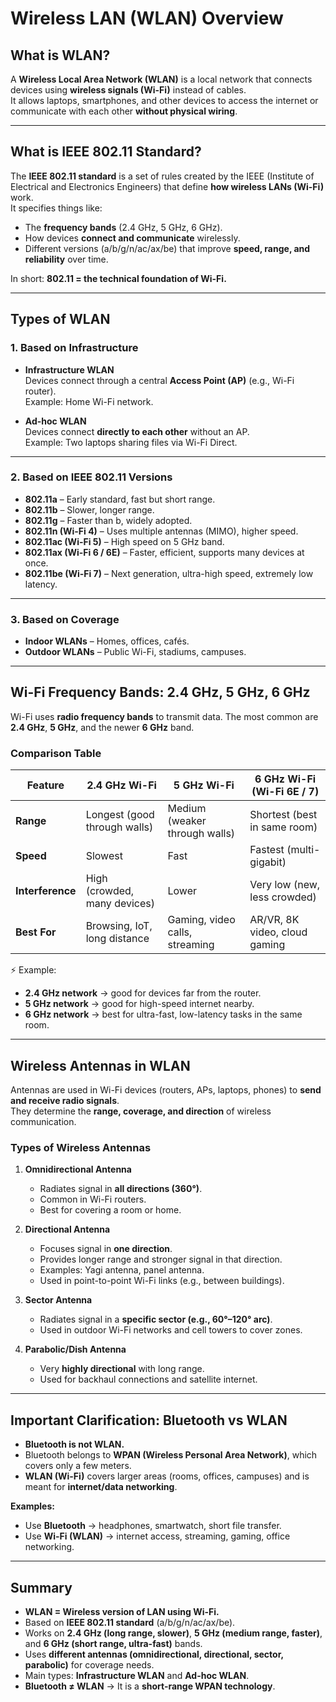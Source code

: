 # Wireless LAN (WLAN) Overview

## What is WLAN?
A **Wireless Local Area Network (WLAN)** is a local network that connects devices using **wireless signals (Wi-Fi)** instead of cables.  
It allows laptops, smartphones, and other devices to access the internet or communicate with each other **without physical wiring**.

---

## What is IEEE 802.11 Standard?
The **IEEE 802.11 standard** is a set of rules created by the IEEE (Institute of Electrical and Electronics Engineers) that define **how wireless LANs (Wi-Fi)** work.  
It specifies things like:
- The **frequency bands** (2.4 GHz, 5 GHz, 6 GHz).  
- How devices **connect and communicate** wirelessly.  
- Different versions (a/b/g/n/ac/ax/be) that improve **speed, range, and reliability** over time.  

In short: **802.11 = the technical foundation of Wi-Fi.**

---

## Types of WLAN

### 1. Based on Infrastructure
- **Infrastructure WLAN**  
  Devices connect through a central **Access Point (AP)** (e.g., Wi-Fi router).  
  Example: Home Wi-Fi network.
  
- **Ad-hoc WLAN**  
  Devices connect **directly to each other** without an AP.  
  Example: Two laptops sharing files via Wi-Fi Direct.

---

### 2. Based on IEEE 802.11 Versions
- **802.11a** – Early standard, fast but short range.  
- **802.11b** – Slower, longer range.  
- **802.11g** – Faster than b, widely adopted.  
- **802.11n (Wi-Fi 4)** – Uses multiple antennas (MIMO), higher speed.  
- **802.11ac (Wi-Fi 5)** – High speed on 5 GHz band.  
- **802.11ax (Wi-Fi 6 / 6E)** – Faster, efficient, supports many devices at once.  
- **802.11be (Wi-Fi 7)** – Next generation, ultra-high speed, extremely low latency.

---

### 3. Based on Coverage
- **Indoor WLANs** – Homes, offices, cafés.  
- **Outdoor WLANs** – Public Wi-Fi, stadiums, campuses.

---

## Wi-Fi Frequency Bands: 2.4 GHz, 5 GHz, 6 GHz

Wi-Fi uses **radio frequency bands** to transmit data. The most common are **2.4 GHz**, **5 GHz**, and the newer **6 GHz** band.

### Comparison Table

| Feature        | 2.4 GHz Wi-Fi                 | 5 GHz Wi-Fi                    | 6 GHz Wi-Fi (Wi-Fi 6E / 7)     |
|----------------|-------------------------------|--------------------------------|--------------------------------|
| **Range**      | Longest (good through walls)  | Medium (weaker through walls)  | Shortest (best in same room)   |
| **Speed**      | Slowest                       | Fast                           | Fastest (multi-gigabit)        |
| **Interference** | High (crowded, many devices) | Lower                          | Very low (new, less crowded)   |
| **Best For**   | Browsing, IoT, long distance  | Gaming, video calls, streaming | AR/VR, 8K video, cloud gaming  |

⚡ Example:  
- **2.4 GHz network** → good for devices far from the router.  
- **5 GHz network** → good for high-speed internet nearby.  
- **6 GHz network** → best for ultra-fast, low-latency tasks in the same room.

---

## Wireless Antennas in WLAN

Antennas are used in Wi-Fi devices (routers, APs, laptops, phones) to **send and receive radio signals**.  
They determine the **range, coverage, and direction** of wireless communication.

### Types of Wireless Antennas

1. **Omnidirectional Antenna**  
   - Radiates signal in **all directions (360°)**.  
   - Common in Wi-Fi routers.  
   - Best for covering a room or home.  

2. **Directional Antenna**  
   - Focuses signal in **one direction**.  
   - Provides longer range and stronger signal in that direction.  
   - Examples: Yagi antenna, panel antenna.  
   - Used in point-to-point Wi-Fi links (e.g., between buildings).  

3. **Sector Antenna**  
   - Radiates signal in a **specific sector (e.g., 60°–120° arc)**.  
   - Used in outdoor Wi-Fi networks and cell towers to cover zones.  

4. **Parabolic/Dish Antenna**  
   - Very **highly directional** with long range.  
   - Used for backhaul connections and satellite internet.  

---

## Important Clarification: Bluetooth vs WLAN
- **Bluetooth is not WLAN.**  
- Bluetooth belongs to **WPAN (Wireless Personal Area Network)**, which covers only a few meters.  
- **WLAN (Wi-Fi)** covers larger areas (rooms, offices, campuses) and is meant for **internet/data networking**.  

**Examples:**  
- Use **Bluetooth** → headphones, smartwatch, short file transfer.  
- Use **Wi-Fi (WLAN)** → internet access, streaming, gaming, office networking.

---

## Summary
- **WLAN = Wireless version of LAN using Wi-Fi.**  
- Based on **IEEE 802.11 standard** (a/b/g/n/ac/ax/be).  
- Works on **2.4 GHz (long range, slower)**, **5 GHz (medium range, faster)**, and **6 GHz (short range, ultra-fast)** bands.  
- Uses **different antennas (omnidirectional, directional, sector, parabolic)** for coverage needs.  
- Main types: **Infrastructure WLAN** and **Ad-hoc WLAN**.  
- **Bluetooth ≠ WLAN** → It is a **short-range WPAN technology**.